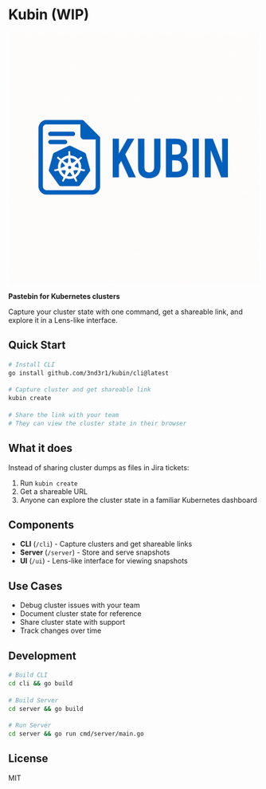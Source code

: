 # Kubin (WIP)

![Kubin Logo](docs/assets/logo.png)

**Pastebin for Kubernetes clusters**

Capture your cluster state with one command, get a shareable link, and explore it in a Lens-like interface.

## Quick Start

```bash
# Install CLI
go install github.com/3nd3r1/kubin/cli@latest

# Capture cluster and get shareable link
kubin create

# Share the link with your team
# They can view the cluster state in their browser
```

## What it does

Instead of sharing cluster dumps as files in Jira tickets:
1. Run `kubin create`
2. Get a shareable URL
3. Anyone can explore the cluster state in a familiar Kubernetes dashboard

## Components

- **CLI** (`/cli`) - Capture clusters and get shareable links
- **Server** (`/server`) - Store and serve snapshots
- **UI** (`/ui`) - Lens-like interface for viewing snapshots

## Use Cases

- Debug cluster issues with your team
- Document cluster state for reference
- Share cluster state with support
- Track changes over time

## Development

```bash
# Build CLI
cd cli && go build

# Build Server
cd server && go build

# Run Server
cd server && go run cmd/server/main.go
```

## License

MIT 
